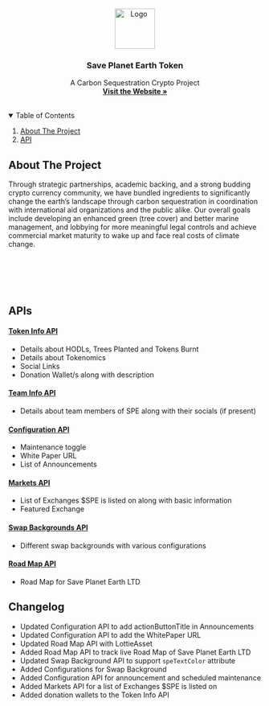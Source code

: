  <!-- 
[![Contributors][contributors-shield]][contributors-url]
[![Forks][forks-shield]][forks-url]
[![Stargazers][stars-shield]][stars-url]
[![Issues][issues-shield]][issues-url]
[![MIT License][license-shield]][license-url]
[![LinkedIn][linkedin-shield]][linkedin-url]

 -->

<!-- PROJECT LOGO -->
<br />
<p align="center">
  <a href="https://saveplanetearth.io/static/media/SPE-logo-gradient-rounded.90d998d7.png">
    <img src="https://saveplanetearth.io/static/media/SPE-logo-gradient-rounded.90d998d7.png" alt="Logo" width="80" height="80">
  </a>

  <h3 align="center">Save Planet Earth Token</h3>

  <p align="center">
   A Carbon Sequestration Crypto Project
    <br />
    <a href="https://saveplanetearth.io/"><strong>Visit the Website »</strong></a>
    <br />
    <br />
 
  </p>
</p>



<!-- TABLE OF CONTENTS -->
<details open="open">
  <summary>Table of Contents</summary>
  <ol>
    <li>
      <a href="#about-the-project">About The Project</a>      
    </li>
    <li>
      <a href="#APIs">API</a>       
    </li> 
    <!-- 
    <li><a href="#usage">Usage</a></li>
    <li><a href="#roadmap">Roadmap</a></li>
    <li><a href="#contributing">Contributing</a></li>
    <li><a href="#license">License</a></li>
    <li><a href="#contact">Contact</a></li>
    <li><a href="#acknowledgements">Acknowledgements</a></li>
    -->
  </ol>
</details>



<!-- ABOUT THE PROJECT -->
## About The Project

 

Through strategic partnerships, academic backing, and a strong budding crypto currency community, we have bundled ingredients to significantly change the earth’s 
landscape through carbon sequestration in coordination with international aid organizations and the public alike. Our overall goals include developing an enhanced green
(tree cover) and better marine management, and lobbying for more meaningful legal controls and achieve commercial market maturity to wake up and face real costs of
climate change.
 


<br/>
<br/>
<br/>
<br/>

## APIs

#### [Token Info API](https://raw.githubusercontent.com/aseef17/SavePlanetEarth/main/spe_token_info.json)
- Details about HODLs, Trees Planted and Tokens Burnt
- Details about Tokenomics
- Social Links
- Donation Wallet/s along with description

#### [Team Info API](https://raw.githubusercontent.com/aseef17/SavePlanetEarth/main/spe_team_info.json)
- Details about team members of SPE along with their socials (if present)

#### [Configuration API](https://raw.githubusercontent.com/aseef17/SavePlanetEarth/main/spe_configuration.json)
- Maintenance toggle
- White Paper URL
- List of Announcements

#### [Markets API](https://raw.githubusercontent.com/aseef17/SavePlanetEarth/main/spe_markets_info.json)
- List of Exchanges $SPE is listed on along with basic information
- Featured Exchange

#### [Swap Backgrounds API](https://raw.githubusercontent.com/aseef17/SavePlanetEarth/main/spe_swap_background.json)
- Different swap backgrounds with various configurations

#### [Road Map API](https://raw.githubusercontent.com/aseef17/SavePlanetEarth/main/spe_roadmap.json)
- Road Map for Save Planet Earth LTD

## Changelog

- Updated Configuration API to add actionButtonTitle in Announcements
- Updated Configuration API to add the WhitePaper URL
- Updated Road Map API with LottieAsset
- Added Road Map API to track live Road Map of Save Planet Earth LTD
- Updated Swap Background API to support `speTextColor` attribute
- Added Configurations for Swap Background
- Added Configuration API for announcement and scheduled maintenance
- Added Markets API for a list of Exchanges $SPE is listed on
- Added donation wallets to the Token Info API
 



<!-- ACKNOWLEDGEMENTS
## Acknowledgements
* [GitHub Emoji Cheat Sheet](https://www.webpagefx.com/tools/emoji-cheat-sheet)
* [Img Shields](https://shields.io)
* [Choose an Open Source License](https://choosealicense.com)
* [GitHub Pages](https://pages.github.com)
* [Animate.css](https://daneden.github.io/animate.css)
* [Loaders.css](https://connoratherton.com/loaders)
* [Slick Carousel](https://kenwheeler.github.io/slick)
* [Smooth Scroll](https://github.com/cferdinandi/smooth-scroll)
* [Sticky Kit](http://leafo.net/sticky-kit)
* [JVectorMap](http://jvectormap.com)
* [Font Awesome](https://fontawesome.com)

 -->



<!-- MARKDOWN LINKS & IMAGES -->
<!-- https://www.markdownguide.org/basic-syntax/#reference-style-links
[contributors-shield]: https://img.shields.io/github/contributors/othneildrew/Best-README-Template.svg?style=for-the-badge
[contributors-url]: https://github.com/othneildrew/Best-README-Template/graphs/contributors
[forks-shield]: https://img.shields.io/github/forks/othneildrew/Best-README-Template.svg?style=for-the-badge
[forks-url]: https://github.com/othneildrew/Best-README-Template/network/members
[stars-shield]: https://img.shields.io/github/stars/othneildrew/Best-README-Template.svg?style=for-the-badge
[stars-url]: https://github.com/othneildrew/Best-README-Template/stargazers
[issues-shield]: https://img.shields.io/github/issues/othneildrew/Best-README-Template.svg?style=for-the-badge
[issues-url]: https://github.com/othneildrew/Best-README-Template/issues
[license-shield]: https://img.shields.io/github/license/othneildrew/Best-README-Template.svg?style=for-the-badge
[license-url]: https://github.com/othneildrew/Best-README-Template/blob/master/LICENSE.txt
[linkedin-shield]: https://img.shields.io/badge/-LinkedIn-black.svg?style=for-the-badge&logo=linkedin&colorB=555
[linkedin-url]: https://linkedin.com/in/othneildrew
[product-screenshot]: images/screenshot.png -->

